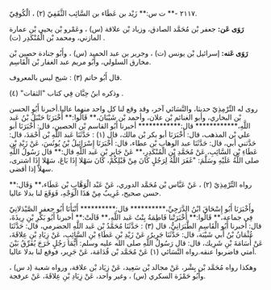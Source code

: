 ٢١١٧ -** ت س:** زَيْد بن عَطَاء بن السَّائِب الثَّقَفِيّ (٢) ، الْكُوفِيّ.

**رَوَى عَن:** جعفر بْن مُحَمَّد الصادق، وزياد بْن علاقة (س) ، وعَمْرو بْن يحيى بْن عمارة المازني، ومحمد بْن الْمُنْكَدِر (ت) .

**رَوَى عَنه:** إسرائيل بْن يونس (ت) ، وجرير بن عبد الحميد (س) ، وأَبُو جنادة حصين بْن مخارق السلولي، وأَبُو مريم عبد الغفار بْن الْقَاسِم.

قال أَبُو حاتم (٣) : شيخ ليس بالمعروف.

وذكره ابنُ حِبَّان فِي كتاب "الثقات" (٤) .

روى له التِّرْمِذِيّ حديثا، والنَّسَائي آخر، وقد وقع لنا كل واحد منهما عاليا.أخبرنا أَبُو الحسن بْن البخاري، وأبو الغنائم بْن علان، وأحمد بْن شَيْبَانَ،** قَالُوا:** أَخْبَرَنَا حَنْبَلُ بْنُ عَبد اللَّهِ،************ قال:************ أخبرنا أَبُو القاسم بْن الحصين، قال: أَخْبَرَنَا أبو علي بْن المذهب، قال: أَخْبَرَنَا أبو بكر بْن مالك، قال (١) : حَدَّثَنَا عَبد اللَّهِ بْن أَحْمَدَ، قال: حَدَّثني أبي، قال: حَدَّثَنَا عبد الوهاب بْن عطاء، قال: أَخْبَرَنَا إِسْرَائِيلُ بْنُ يُونُسَ، عَنْ زَيْدِ بْنِ عَطَاءِ بْنِ السَّائِبِ، عَنْ مُحَمَّدِ بْنِ الْمُنْكَدِرِ،** عَنْ جَابِرِ بْنِ عَبد اللَّهِ قال:** قال رَسُولُ اللَّهِ صلى اللَّهُ عَلَيْهِ وسَلَّمَ: "غَفَرَ اللَّهُ لِرَجُلٍ كَانَ مِنْ قَبْلِكُمْ، كَانَ سَهْلا إِذَا بَاعَ، سَهْلا إِذَا اشترى، سهلاً إذا أقضى.

رواه التِّرْمِذِيّ (٢) ، عَنْ عَبَّاس بْن مُحَمَّد الدوري، عَنْ عَبْد الْوَهَّابِ بْن عَطَاء،** وَقَال:** حسن صحيح، غَرِيبٌ مِنْ هَذَا الْوَجْهِ، فَوَقَعَ لنا بدلا عاليا.

وأَخْبَرَنَا أَبُو إِسْحَاقَ ابْنُ الدَّرَجِيِّ،********** قال:********** أَنْبَأَنَا أَبُو جعفر الصَّيْدَلانِيّ فِي جماعة،** قَالُوا:** أَخْبَرَتْنا فَاطِمَةُ بِنْتُ عَبد اللَّهِ،** قَالَتْ:** أخبرنا أَبُو بَكْرِ بْنِ رِيذَةَ، قال: أخبرنا أَبُو الْقَاسِمِ الطَّبَرَانِيُّ، قال (٣) : حَدَّثَنَا مُحَمَّدُ بْن عَبد اللَّهِ الحضرمي، قال: حَدَّثَنَا عُثْمَانُ بْنُ أَبي شَيْبَة، قال: حَدَّثَنَا جَرِيرٌ، عَنْ زَيْدِ بْنِ عَطَاءِ بْنِ السَّائِبِ، عَنْ زِيَادِ بْنِ عِلاقَةَ، عَنْ أُسَامَةَ بْنِ شَرِيك، قال: قال رَسُولُ اللَّهِ صلى الله عليه وسلم: أَيُّمَا رَجُلٍ خَرَجَ يُفَرِّقُ بَيْنَ أمتي فاضربوا عنقه.رواه النَّسَائي (١) عَنْ مُحَمَّد بْن قُدَامَة، عَنْ جَرِير، فوقع لنا بدلا عاليا.

وهكذا رواه مُحَمَّد بْن بِشْر، عَنْ مجالد بْن سَعِيد، عَنْ زِيَاد بْن علاقة، ورواه شعبة (د س) ، وأَبُو حَمْزَة السكري (س) ، وغير واحد، عَنْ زِيَادِ بْنِ عِلاقَةَ، عَنْ عرفجة.